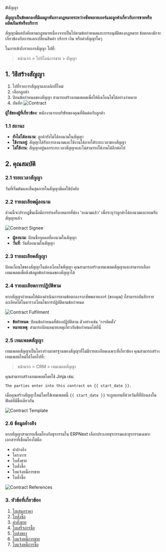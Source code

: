 <!-- add-breadcrumbs -->
#สัญญา

**สัญญาเป็นข้อตกลงที่มีผลผูกพันทางกฎหมายระหว่างซัพพลายเออร์และลูกค้าเกี่ยวกับการขายหรือผลิตภัณฑ์หรือบริการ**

สัญญามีผลบังคับตามกฎหมายเนื่องจากเป็นไปตามข้อกำหนดและการอนุมัติของกฎหมาย ข้อตกลงมักจะเกี่ยวข้องกับการแลกเปลี่ยนสินค้า บริการ เงิน หรือคำสัญญาใดๆ

ในการเข้าถึงรายการสัญญา ไปที่:
> หน้าแรก > ไปป์ไลน์การขาย > สัญญา


## 1. วิธีสร้างสัญญา
1. ไปที่รายการสัญญาและคลิกที่ใหม่
1. เลือกลูกค้า
1. ป้อนข้อกำหนดของสัญญา สามารถสร้างเทมเพลตเพื่อให้ดึงเงื่อนไขได้อย่างง่ายดาย
1. บันทึก
    ![Contract](/docs/assets/img/crm/contract.png)

**ผู้ใช้ของผู้ที่เกี่ยวข้อง**: พนักงานจากบริษัทของคุณที่ติดต่อกับลูกค้า

### 1.1 สถานะ

* **ยังไม่ได้ลงนาม**: ลูกค้ายังไม่ได้ลงนามในสัญญา
* **ใช้งานอยู่**: สัญญาได้รับการลงนามและใช้งานได้ภายใต้ระยะเวลาของสัญญา
* **ไม่ใช้งาน**: สัญญาอยู่นอกระยะเวลาสัญญาและไม่สามารถใช้งานได้อีกต่อไป

## 2. คุณสมบัติ
### 2.1 ระยะเวลาสัญญา
วันที่เริ่มต้นและสิ้นสุดภายในสัญญามีผลใช้บังคับ

### 2.2 รายละเอียดผู้ลงนาม
ส่วนนี้จะปรากฏขึ้นเมื่อมีการทำเครื่องหมายที่ช่อง 'ลงนามแล้ว' เพื่อระบุว่าลูกค้าได้ลงนามและยอมรับสัญญาแล้ว 

![Contract Signee](/docs/assets/img/crm/contract-signee.png)

* **ผู้ลงนาม**: ป้อนชื่อบุคคลที่ลงนามในสัญญา
* **วันที่**: วันที่ลงนามในสัญญา

### 2.3 รายละเอียดสัญญา
ป้อนเงื่อนไขของสัญญาในช่องเงื่อนไขสัญญา คุณสามารถสร้างเทมเพลตสัญญาและสามารถเลือกเทมเพลตเพื่อดึงข้อมูลข้อกำหนดของสัญญาได้

### 2.4 รายละเอียดการปฏิบัติตาม
หากสัญญากำหนดให้ต้องดำเนินการตามข้อตกลงจากซัพพลายเออร์ (ของคุณ) ก็สามารถบันทึกรายละเอียดได้ในตารางเงื่อนไขการปฏิบัติตามข้อกำหนด

![Contract Fulfilment](/docs/assets/img/crm/contract-fulfilment.png)

* **ข้อกำหนด**: ป้อนข้อกำหนดที่ต้องปฏิบัติตาม ตัวอย่างเช่น 'การติดตั้ง'
* **หมายเหตุ**: สามารถป้อนหมายเหตุเกี่ยวกับข้อกำหนดได้ที่นี่

### 2.5 เทมเพลตสัญญา
เทมเพลตสัญญาเป็นโครงร่างมาตรฐานของสัญญาที่ไม่มีรายละเอียดเฉพาะที่เกี่ยวข้อง คุณสามารถสร้างเทมเพลตใหม่ได้โดยไปที่:

> หน้าแรก > CRM > เทมเพลตสัญญา

คุณสามารถสร้างเทมเพลตโดยใช้ Jinja เช่น:

```
The parties enter into this contract on {{ start_date }}.
```

เมื่อคุณสร้างสัญญาใหม่โดยใช้เทมเพลตนี้ `{{ start_date }}` จะถูกแทนที่ด้วยวันที่ที่ป้อนลงในฟิลด์ที่มีชื่อเดียวกัน 

![Contract Template](/docs/assets/img/crm/contract-template-jinja.gif)

### 2.6 ข้อมูลอ้างอิง
หากสัญญาสามารถเชื่อมโยงกับธุรกรรมใน ERPNext เลือกประเภทธุรกรรมและธุรกรรมเฉพาะ เอกสารที่เชื่อมโยงได้คือ

* คำอ้างอิง
* โครงการ
* ใบสั่งขาย
* ใบสั่งซื้อ
* ใบแจ้งหนี้การขาย
* ใบสั่งซื้อ

![Contract References](/docs/assets/img/crm/contract-reference.png)

### 3. หัวข้อที่เกี่ยวข้อง
1. [ใบเสนอราคา](/docs/user/manual/th/selling/quotation)
1. [ใบสั่งซื้อ](/docs/user/manual/th/buying/purchase-order)
1. [คำสั่งขาย](/docs/user/manual/th/selling/sales-order)
1. [ใบเสร็จการซื้อ](/docs/user/manual/th/stock/purchase-receipt)
1. [ใบส่งของ](/docs/user/manual/th/stock/delivery-note)
1. [ใบแจ้งหนี้การขาย](/docs/user/manual/th/accounts/sales-invoice)
1. [ใบแจ้งหนี้การซื้อ](/docs/user/manual/th/accounts/purchase-invoice)
